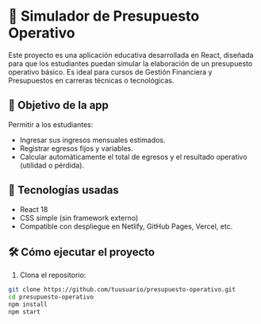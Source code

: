 # 💸 Simulador de Presupuesto Operativo

Este proyecto es una aplicación educativa desarrollada en React, diseñada para que los estudiantes puedan simular la elaboración de un presupuesto operativo básico. Es ideal para cursos de Gestión Financiera y Presupuestos en carreras técnicas o tecnológicas.

## 🎯 Objetivo de la app

Permitir a los estudiantes:

- Ingresar sus ingresos mensuales estimados.
- Registrar egresos fijos y variables.
- Calcular automáticamente el total de egresos y el resultado operativo (utilidad o pérdida).

## 🚀 Tecnologías usadas

- React 18
- CSS simple (sin framework externo)
- Compatible con despliegue en Netlify, GitHub Pages, Vercel, etc.

## 🛠 Cómo ejecutar el proyecto

1. Clona el repositorio:

```bash
git clone https://github.com/tuusuario/presupuesto-operativo.git
cd presupuesto-operativo
npm install
npm start
